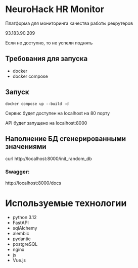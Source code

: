 # NeuroHack HR Monitor

Платформа для мониторинга качества работы рекрутеров

93.183.90.209

Если не доступно, то не успели поднять

## Требования для запуска

- docker
- docker compose


## Запуск

```
docker compose up --build -d
```

Сервис будет доступен на localhost на 80 порту

API будет запущено на localhost:8000


## Наполнение БД сгенерированными значениями

curl http://localhost:8000/init_random_db


### Swagger:

http://localhost:8000/docs 


# Используемые технологии

- python 3.12
- FastAPI
- sqlAlchemy
- alembic
- pydantic
- postgreSQL
- nginx
- js
- Vue.js
